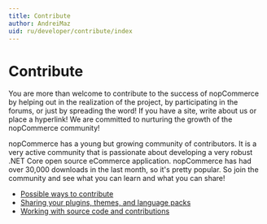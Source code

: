 ```yaml
---
title: Contribute
author: AndreiMaz
uid: ru/developer/contribute/index
---
```

# Contribute

You are more than welcome to contribute to the success of nopCommerce by helping out in the realization of the project, by participating in the forums, or just by spreading the word! If you have a site, write about us or place a hyperlink! We are committed to nurturing the growth of the nopCommerce community!

nopCommerce has a young but growing community of contributors. It is a very active community that is passionate about developing a very robust .NET Core open source eCommerce application. nopCommerce has had over 30,000 downloads in the last month, so it's pretty popular. So join the community and see what you can learn and what you can share!

* [Possible ways to contribute](xref:ru/developer/contribute/possible-ways)
* [Sharing your plugins, themes, and language packs](xref:ru/developer/contribute/sharing)
* [Working with source code and contributions](xref:ru/developer/contribute/source-code)
